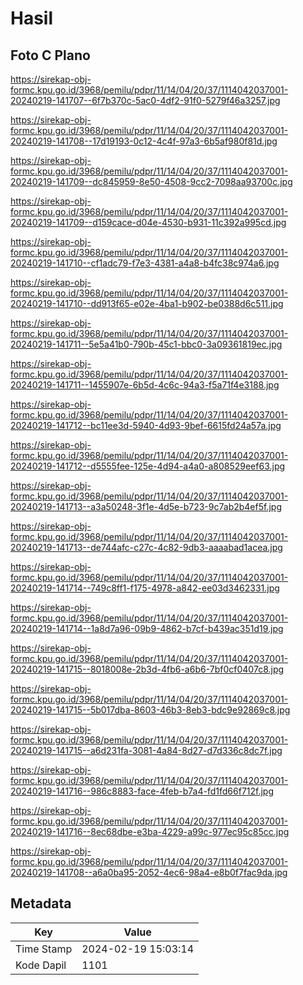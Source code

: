 # Hasil

## Foto C Plano

https://sirekap-obj-formc.kpu.go.id/3968/pemilu/pdpr/11/14/04/20/37/1114042037001-20240219-141707--6f7b370c-5ac0-4df2-91f0-5279f46a3257.jpg

https://sirekap-obj-formc.kpu.go.id/3968/pemilu/pdpr/11/14/04/20/37/1114042037001-20240219-141708--17d19193-0c12-4c4f-97a3-6b5af980f81d.jpg

https://sirekap-obj-formc.kpu.go.id/3968/pemilu/pdpr/11/14/04/20/37/1114042037001-20240219-141709--dc845959-8e50-4508-9cc2-7098aa93700c.jpg

https://sirekap-obj-formc.kpu.go.id/3968/pemilu/pdpr/11/14/04/20/37/1114042037001-20240219-141709--d159cace-d04e-4530-b931-11c392a995cd.jpg

https://sirekap-obj-formc.kpu.go.id/3968/pemilu/pdpr/11/14/04/20/37/1114042037001-20240219-141710--cf1adc79-f7e3-4381-a4a8-b4fc38c974a6.jpg

https://sirekap-obj-formc.kpu.go.id/3968/pemilu/pdpr/11/14/04/20/37/1114042037001-20240219-141710--dd913f65-e02e-4ba1-b902-be0388d6c511.jpg

https://sirekap-obj-formc.kpu.go.id/3968/pemilu/pdpr/11/14/04/20/37/1114042037001-20240219-141711--5e5a41b0-790b-45c1-bbc0-3a09361819ec.jpg

https://sirekap-obj-formc.kpu.go.id/3968/pemilu/pdpr/11/14/04/20/37/1114042037001-20240219-141711--1455907e-6b5d-4c6c-94a3-f5a71f4e3188.jpg

https://sirekap-obj-formc.kpu.go.id/3968/pemilu/pdpr/11/14/04/20/37/1114042037001-20240219-141712--bc11ee3d-5940-4d93-9bef-6615fd24a57a.jpg

https://sirekap-obj-formc.kpu.go.id/3968/pemilu/pdpr/11/14/04/20/37/1114042037001-20240219-141712--d5555fee-125e-4d94-a4a0-a808529eef63.jpg

https://sirekap-obj-formc.kpu.go.id/3968/pemilu/pdpr/11/14/04/20/37/1114042037001-20240219-141713--a3a50248-3f1e-4d5e-b723-9c7ab2b4ef5f.jpg

https://sirekap-obj-formc.kpu.go.id/3968/pemilu/pdpr/11/14/04/20/37/1114042037001-20240219-141713--de744afc-c27c-4c82-9db3-aaaabad1acea.jpg

https://sirekap-obj-formc.kpu.go.id/3968/pemilu/pdpr/11/14/04/20/37/1114042037001-20240219-141714--749c8ff1-f175-4978-a842-ee03d3462331.jpg

https://sirekap-obj-formc.kpu.go.id/3968/pemilu/pdpr/11/14/04/20/37/1114042037001-20240219-141714--1a8d7a96-09b9-4862-b7cf-b439ac351d19.jpg

https://sirekap-obj-formc.kpu.go.id/3968/pemilu/pdpr/11/14/04/20/37/1114042037001-20240219-141715--8018008e-2b3d-4fb6-a6b6-7bf0cf0407c8.jpg

https://sirekap-obj-formc.kpu.go.id/3968/pemilu/pdpr/11/14/04/20/37/1114042037001-20240219-141715--5b017dba-8603-46b3-8eb3-bdc9e92869c8.jpg

https://sirekap-obj-formc.kpu.go.id/3968/pemilu/pdpr/11/14/04/20/37/1114042037001-20240219-141715--a6d231fa-3081-4a84-8d27-d7d336c8dc7f.jpg

https://sirekap-obj-formc.kpu.go.id/3968/pemilu/pdpr/11/14/04/20/37/1114042037001-20240219-141716--986c8883-face-4feb-b7a4-fd1fd66f712f.jpg

https://sirekap-obj-formc.kpu.go.id/3968/pemilu/pdpr/11/14/04/20/37/1114042037001-20240219-141716--8ec68dbe-e3ba-4229-a99c-977ec95c85cc.jpg

https://sirekap-obj-formc.kpu.go.id/3968/pemilu/pdpr/11/14/04/20/37/1114042037001-20240219-141708--a6a0ba95-2052-4ec6-98a4-e8b0f7fac9da.jpg


## Metadata

| Key        | Value               |
| ---------- | ------------------- |
| Time Stamp | 2024-02-19 15:03:14 |
| Kode Dapil | 1101                |



